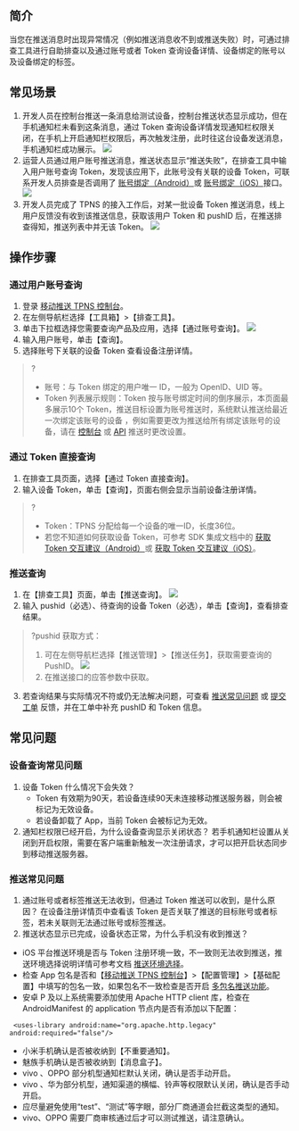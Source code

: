 ## 简介

当您在推送消息时出现异常情况（例如推送消息收不到或推送失败）时，可通过排查工具进行自助排查以及通过账号或者 Token 查询设备详情、设备绑定的账号以及设备绑定的标签。

## 常见场景

1. 开发人员在控制台推送一条消息给测试设备，控制台推送状态显示成功，但在手机通知栏未看到这条消息，通过 Token 查询设备详情发现通知栏权限关闭，在手机上开启通知栏权限后，再次触发注册，此时往这台设备发送消息，手机通知栏成功展示。
   ![](https://main.qcloudimg.com/raw/01b34e133a3da71f7b80588df59059a8.png)
2. 运营人员通过用户账号推送消息，推送状态显示“推送失败”，在排查工具中输入用户账号查询 Token，发现该应用下，此账号没有关联的设备 Token，可联系开发人员排查是否调用了 [账号绑定（Android）](https://cloud.tencent.com/document/product/548/36659#.E7.BB.91.E5.AE.9A.E8.B4.A6.E5.8F.B7)或 [账号绑定（iOS）](https://cloud.tencent.com/document/product/548/36668#.E8.AE.BE.E7.BD.AE.E8.B4.A6.E5.8F.B7)接口。
	 ![](https://main.qcloudimg.com/raw/6b38a72992a13b4f0702f924aa8cc98a.png)
3. 开发人员完成了 TPNS 的接入工作后，对某一批设备 Token 推送消息，线上用户反馈没有收到该推送信息，获取该用户 Token 和 pushID 后，在推送排查得知，推送列表中并无该 Token。
![](https://main.qcloudimg.com/raw/82d3edcf817b2e29fe996f3cfef828c9.png)


## 操作步骤

### 通过用户账号查询

1. 登录 [移动推送 TPNS 控制台](https://console.cloud.tencent.com/tpns)。
2. 在左侧导航栏选择【工具箱】>【排查工具】。
3. 单击下拉框选择您需要查询产品及应用，选择【通过账号查询】。
   ![](https://main.qcloudimg.com/raw/9c5fc96d4004b24f93833f9536367ff3.png)
4. 输入用户账号，单击【查询】。
5. 选择账号下关联的设备 Token 查看设备注册详情。
> ?
> - 账号：与 Token 绑定的用户唯一 ID，一般为 OpenID、UID 等。
> - Token 列表展示规则：Token 按与账号绑定时间的倒序展示，本页面最多展示10个 Token，推送目标设置为账号推送时，系统默认推送给最近一次绑定该账号的设备 ，例如需要更改为推送给所有绑定该账号的设备，请在 [控制台](https://console.cloud.tencent.com/tpns) 或 [API](https://cloud.tencent.com/document/product/548/39064#.E5.8F.AF.E9.80.89.E5.8F.82.E6.95.B0) 推送时更改设置。

### 通过 Token 直接查询

1. 在排查工具页面，选择【通过 Token 直接查询】。
2. 输入设备 Token，单击【查询】，页面右侧会显示当前设备注册详情。
> ? 
> - Token：TPNS 分配给每一个设备的唯一ID，长度36位。
> - 若您不知道如何获取设备 Token，可参考 SDK 集成文档中的 [获取 Token 交互建议（Android）](https://cloud.tencent.com/document/product/548/36652#.E8.8E.B7.E5.8F.96-tpns-token-.E4.BA.A4.E4.BA.92.E5.BB.BA.E8.AE.AE)或 [获取 Token 交互建议（iOS）](https://cloud.tencent.com/document/product/548/36663#.E8.8E.B7.E5.8F.96-tpns-token-.E4.BA.A4.E4.BA.92.E5.BB.BA.E8.AE.AE)。

### 推送查询

1. 在【排查工具】页面，单击【推送查询】。
![](https://main.qcloudimg.com/raw/47889453c348837ec464d74f8963403a.jpg)
2. 输入 pushid（必选）、待查询的设备 Token（必选），单击【查询】，查看排查结果。
> ?pushid 获取方式：
> 1. 可在左侧导航栏选择【推送管理】>【推送任务】，获取需要查询的 PushID。
> ![](https://main.qcloudimg.com/raw/96c3c00ece0718f64d9e1463358afa9d.png)
> 2. 在推送接口的应答参数中获取。
3. 若查询结果与实际情况不符或仍无法解决问题，可查看 [推送常见问题](#.E6.8E.A8.E9.80.81.E5.B8.B8.E8.A7.81.E9.97.AE.E9.A2.98) 或 [提交工单](https://console.cloud.tencent.com/workorder/category) 反馈，并在工单中补充 pushID 和 Token 信息。

## 常见问题

### 设备查询常见问题

1. 设备 Token 什么情况下会失效？
   - Token 有效期为90天，若设备连续90天未连接移动推送服务器，则会被标记为无效设备。
   - 若设备卸载了 App，当前 Token 会被标记为无效。
2. 通知栏权限已经开启，为什么设备查询显示关闭状态？
若手机通知栏设置从关闭到开启权限，需要在客户端重新触发一次注册请求，才可以把开启状态同步到移动推送服务器。

### 推送常见问题

1. 通过账号或者标签推送无法收到，但通过 Token 推送可以收到，是什么原因？
在设备注册详情页中查看该 Token 是否关联了推送的目标账号或者标签，若未关联则无法通过账号或标签推送。
2. 推送状态显示已完成，设备状态正常，为什么手机没有收到推送？
 - iOS 平台推送环境是否与 Token 注册环境一致，不一致则无法收到推送，推送环境选择说明详情可参考文档 [推送环境选择](https://cloud.tencent.com/document/product/548/39395)。
 -  检查 App 包名是否和【[移动推送 TPNS 控制台](https://console.cloud.tencent.com/tpns)】>【配置管理】>【基础配置】中填写的包名一致，如果包名不一致检查是否开启 [多包名推送功能](https://cloud.tencent.com/document/product/548/42875)。
 - 安卓 P 及以上系统需要添加使用 Apache HTTP client 库，检查在 AndroidManifest 的 application 节点内是否有添加以下配置：
```
 <uses-library android:name="org.apache.http.legacy" android:required="false"/>
```
 - 小米手机确认是否被收纳到【不重要通知】。
 - 魅族手机确认是否被收纳到【消息盒子】。
 - vivo 、OPPO 部分机型通知栏默认关闭，确认是否手动开启。
 - vivo 、华为部分机型，通知渠道的横幅、铃声等权限默认关闭，确认是否手动开启。
 - 应尽量避免使用“test”、“测试”等字眼，部分厂商通道会拦截这类型的通知。
 - vivo、OPPO 需要厂商审核通过后才可以测试推送，请注意确认。
